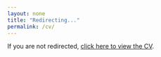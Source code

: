 ```yaml
---
layout: none
title: "Redirecting..."
permalink: /cv/
---
```


<script>
  window.open("/CV_June_2025.pdf", "_blank");
  window.location.href = "/";
</script>

<p>If you are not redirected, <a href="/CV_June_2025.pdf" target="_blank">click here to view the CV</a>.</p>
